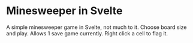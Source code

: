 # Minesweeper in Svelte
A simple minesweeper game in Svelte, not much to it. Choose board size and play. Allows 1 save game currently. Right click a cell to flag it.
